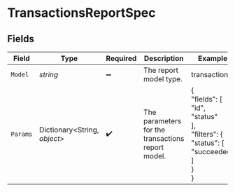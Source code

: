 # TransactionsReportSpec


## Fields

| Field                                                                      | Type                                                                       | Required                                                                   | Description                                                                | Example                                                                    |
| -------------------------------------------------------------------------- | -------------------------------------------------------------------------- | -------------------------------------------------------------------------- | -------------------------------------------------------------------------- | -------------------------------------------------------------------------- |
| `Model`                                                                    | *string*                                                                   | :heavy_minus_sign:                                                         | The report model type.                                                     | transactions                                                               |
| `Params`                                                                   | Dictionary<String, *object*>                                               | :heavy_check_mark:                                                         | The parameters for the transactions report model.                          | {<br/>"fields": [<br/>"id",<br/>"status"<br/>],<br/>"filters": {<br/>"status": [<br/>"succeeded"<br/>]<br/>}<br/>} |